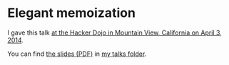 # Elegant memoization

I gave this talk [at the Hacker Dojo in Mountain View, California on April 3, 2014](http://www.meetup.com/haskellhackersathackerdojo/events/132372202/).

You can find [the slides (PDF)](http://conal.net/talks/elegant-memoization.pdf) in [my talks folder](http://conal.net/talks/).

